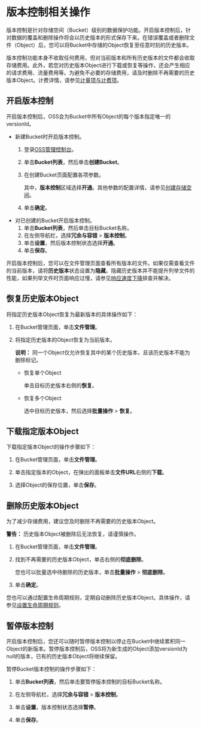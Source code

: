# 版本控制相关操作

版本控制是针对存储空间（Bucket）级别的数据保护功能。开启版本控制后，针对数据的覆盖和删除操作将会以历史版本的形式保存下来。在错误覆盖或者删除文件（Object）后，您可以将Bucket中存储的Object恢复至任意时刻的历史版本。

版本控制功能本身不收取任何费用，但对当前版本和所有历史版本的文件都会收取存储费用。此外，若您对历史版本Object进行下载或恢复等操作，还会产生相应的请求费用、流量费用等。为避免不必要的存储费用，请及时删除不再需要的历史版本Object。计费详情，请参见[计量项与计费项](/cn.zh-CN/计量计费/计量项和计费项/计量计费概述.md)。

## 开启版本控制

开启版本控制后，OSS会为Bucket中所有Object的每个版本指定唯一的versionId。

-   新建Bucket时开启版本控制。
    1.  登录[OSS管理控制台](https://oss.console.aliyun.com/)。
    2.  单击**Bucket列表**，然后单击**创建Bucket**。
    3.  在创建Bucket页面配置各项参数。

        其中，**版本控制**区域选择**开通**。其他参数的配置详情，请参见[创建存储空间](/cn.zh-CN/控制台用户指南/存储空间管理/创建存储空间.md)。

    4.  单击**确定**。
-   对已创建的Bucket开启版本控制。
    1.  单击**Bucket列表**，然后单击目标Bucket名称。
    2.  在左侧导航栏，选择**冗余与容错** \> **版本控制**。
    3.  单击**设置**，然后版本控制状态选择**开通**。
    4.  单击**保存**。

开启版本控制后，您可以在文件管理页面查看所有版本的文件。如果仅需查看文件的当前版本，请将**历史版本**状态设置为**隐藏**。隐藏历史版本并不能提升列举文件的性能，如果列举文件时页面响应过慢，请参见[响应速度下降](/cn.zh-CN/开发指南/数据安全/版本控制/常见问题.md)排查并解决。

## 恢复历史版本Object

将指定历史版本Object恢复为最新版本的具体操作如下：

1.  在Bucket管理页面，单击**文件管理**。

2.  将指定历史版本的Object恢复为当前版本。

    **说明：** 同一个Object仅允许恢复其中的某个历史版本，且该历史版本不能为删除标记。

    -   恢复单个Object

        单击目标历史版本右侧的**恢复**。

    -   恢复多个Object

        选中目标历史版本，然后选择**批量操作** \> **恢复**。


## 下载指定版本Object

下载指定版本Object的操作步骤如下：

1.  在Bucket管理页面，单击**文件管理**。

2.  单击指定版本的Object，在弹出的面板单击**文件URL**右侧的**下载**。

3.  选择Object的保存位置，单击**保存**。


## 删除历史版本Object

为了减少存储费用，建议您及时删除不再需要的历史版本Object。

**警告：** 历史版本Object被删除后无法恢复，请谨慎操作。

1.  在Bucket管理页面，单击**文件管理**。

2.  找到不再需要的历史版本Object，单击右侧的**彻底删除**。

    您也可以批量选中待删除的历史版本，单击**批量操作** \> **彻底删除**。

3.  单击**确定**。


您也可以通过配置生命周期规则，定期自动删除历史版本Object。具体操作，请参见[设置生命周期规则](/cn.zh-CN/控制台用户指南/存储空间管理/基础设置/设置生命周期规则.md)。

## 暂停版本控制

开启版本控制后，您还可以随时暂停版本控制以停止在Bucket中继续累积同一Object的新版本。暂停版本控制后，OSS将为新生成的Object添加versionId为null的版本，已有的历史版本Object将继续保留。

暂停Bucket版本控制的操作步骤如下：

1.  单击**Bucket列表**，然后单击要暂停版本控制的目标Bucket名称。

2.  在左侧导航栏，选择**冗余与容错** \> **版本控制**。

3.  单击**设置**，版本控制状态选择**暂停**。

4.  单击**保存**。


